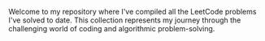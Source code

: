 Welcome to my repository where I've compiled all the LeetCode problems I've solved to date. This collection represents my journey through the challenging world of coding and algorithmic problem-solving.
